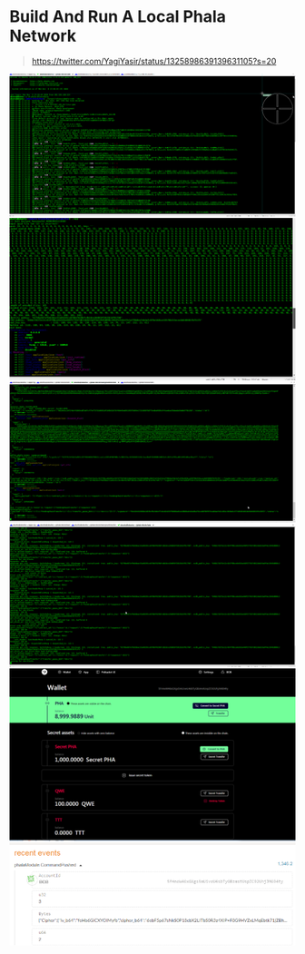 #  Build And Run A Local Phala Network

>https://twitter.com/YagiYasir/status/1325898639139631105?s=20

![node running](https://github.com/yasiryagi/hello-polkadot/blob/main/gitcoin-results/%5BECOSYSTEM%20CHALLENGE%5D%20(Beginner)%20Build%20And%20Run%20A%20Local%20Phala%20Network/%5BECOSYSTEM%20CHALLENGE%5D%20(Beginner)%20Build%20And%20Run%20A%20Local%20Phala%20Network_phala-node.png)
![pRuntime log](https://github.com/yasiryagi/hello-polkadot/blob/main/gitcoin-results/%5BECOSYSTEM%20CHALLENGE%5D%20(Beginner)%20Build%20And%20Run%20A%20Local%20Phala%20Network/%5BECOSYSTEM%20CHALLENGE%5D%20(Beginner)%20Build%20And%20Run%20A%20Local%20Phala%20Network_phost_pRuntime0.png)
![pRuntime log](https://github.com/yasiryagi/hello-polkadot/blob/main/gitcoin-results/%5BECOSYSTEM%20CHALLENGE%5D%20(Beginner)%20Build%20And%20Run%20A%20Local%20Phala%20Network/%5BECOSYSTEM%20CHALLENGE%5D%20(Beginner)%20Build%20And%20Run%20A%20Local%20Phala%20Network_phost_pRuntime1.png)
![phost log](https://github.com/yasiryagi/hello-polkadot/blob/main/gitcoin-results/%5BECOSYSTEM%20CHALLENGE%5D%20(Beginner)%20Build%20And%20Run%20A%20Local%20Phala%20Network/%5BECOSYSTEM%20CHALLENGE%5D%20(Beginner)%20Build%20And%20Run%20A%20Local%20Phala%20Network_phost0.png)
![token issued](https://github.com/yasiryagi/hello-polkadot/blob/main/gitcoin-results/%5BECOSYSTEM%20CHALLENGE%5D%20(Beginner)%20Build%20And%20Run%20A%20Local%20Phala%20Network/%5BECOSYSTEM%20CHALLENGE%5D%20(Beginner)%20Build%20And%20Run%20A%20Local%20Phala%20Network_token.PNG)
![token transaction](https://github.com/yasiryagi/hello-polkadot/blob/main/gitcoin-results/%5BECOSYSTEM%20CHALLENGE%5D%20(Beginner)%20Build%20And%20Run%20A%20Local%20Phala%20Network/%5BECOSYSTEM%20CHALLENGE%5D%20(Beginner)%20Build%20And%20Run%20A%20Local%20Phala%20Network_transaction.PNG)
